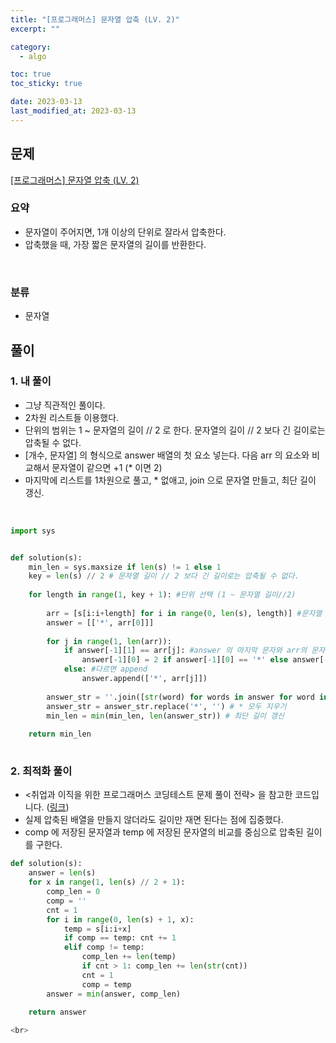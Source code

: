 ```yaml
---
title: "[프로그래머스] 문자열 압축 (LV. 2)"
excerpt: ""

category:
  - algo

toc: true
toc_sticky: true

date: 2023-03-13
last_modified_at: 2023-03-13
---
```


## 문제

[[프로그래머스] 문자열 압축 (LV. 2)](https://programmers.co.kr/learn/courses/30/lessons/60057)

### 요약

- 문자열이 주어지면, 1개 이상의 단위로 잘라서 압축한다.
- 압축했을 때, 가장 짧은 문자열의 길이를 반환한다.

<br>

### 분류

- 문자열

## 풀이

### 1. 내 풀이

- 그냥 직관적인 풀이다.
- 2차원 리스트들 이용했다.
- 단위의 범위는 1 ~ 문자열의 길이 // 2 로 한다. 문자열의 길이 // 2 보다 긴 길이로는 압축될 수 없다.
- [개수, 문자열] 의 형식으로 answer 배열의 첫 요소 넣는다. 다음 arr 의 요소와 비교해서 문자열이 같으면 +1 (* 이면 2)
- 마지막에 리스트를 1차원으로 풀고, * 없애고, join 으로 문자열 만들고, 최단 길이 갱신.

<br>

```python
import sys


def solution(s):
    min_len = sys.maxsize if len(s) != 1 else 1
    key = len(s) // 2 # 문자열 길이 // 2 보다 긴 길이로는 압축될 수 없다.
    
    for length in range(1, key + 1): #단위 선택 (1 ~ 문자열 길이//2)
        
        arr = [s[i:i+length] for i in range(0, len(s), length)] #문자열 잘라서 list 로
        answer = [['*', arr[0]]] 
        
        for j in range(1, len(arr)):
            if answer[-1][1] == arr[j]: #answer 의 마지막 문자와 arr의 문자가 같으면 앞의 수 +1
                answer[-1][0] = 2 if answer[-1][0] == '*' else answer[-1][0] + 1
            else: #다르면 append
                answer.append(['*', arr[j]])
        
        answer_str = ''.join([str(word) for words in answer for word in words]) #join 으로 한 문자열로 합침 (2차원 리스트 flatten)
        answer_str = answer_str.replace('*', '') # * 모두 지우기
        min_len = min(min_len, len(answer_str)) # 최단 길이 갱신 
        
    return min_len
    
```

### 2. 최적화 풀이

- \<취업과 이직을 위한 프로그래머스 코딩테스트 문제 풀이 전략\> 을 참고한 코드입니다. ([링크](https://github.com/gilbutITbook/080338/blob/main/4%EC%9E%A5/%EB%AC%B8%EC%9E%90%EC%97%B4_%EC%95%95%EC%B6%95.py))
- 실제 압축된 배열을 만들지 않더라도 길이만 재면 된다는 점에 집중했다.
- comp 에 저장된 문자열과 temp 에 저장된 문자열의 비교를 중심으로 압축된 길이를 구한다.
  <br>

```python
def solution(s):
    answer = len(s)
    for x in range(1, len(s) // 2 + 1):
        comp_len = 0
        comp = ''
        cnt = 1
        for i in range(0, len(s) + 1, x):
            temp = s[i:i+x]
            if comp == temp: cnt += 1
            elif comp != temp:
                comp_len += len(temp)
                if cnt > 1: comp_len += len(str(cnt))
                cnt = 1
                comp = temp
        answer = min(answer, comp_len)
        
    return answer

<br>
